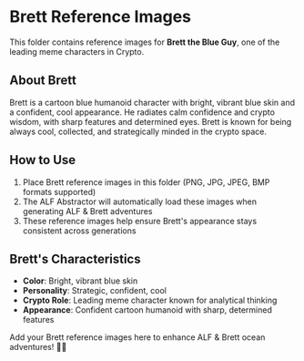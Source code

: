 # Brett Reference Images

This folder contains reference images for **Brett the Blue Guy**, one of the leading meme characters in Crypto.

## About Brett
Brett is a cartoon blue humanoid character with bright, vibrant blue skin and a confident, cool appearance. He radiates calm confidence and crypto wisdom, with sharp features and determined eyes. Brett is known for being always cool, collected, and strategically minded in the crypto space.

## How to Use
1. Place Brett reference images in this folder (PNG, JPG, JPEG, BMP formats supported)
2. The ALF Abstractor will automatically load these images when generating ALF & Brett adventures
3. These reference images help ensure Brett's appearance stays consistent across generations

## Brett's Characteristics
- **Color**: Bright, vibrant blue skin
- **Personality**: Strategic, confident, cool
- **Crypto Role**: Leading meme character known for analytical thinking
- **Appearance**: Confident cartoon humanoid with sharp, determined features

Add your Brett reference images here to enhance ALF & Brett ocean adventures! 🔵🌊